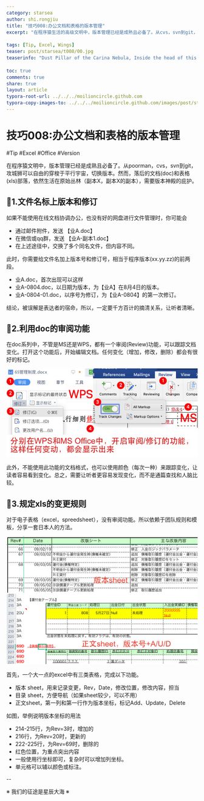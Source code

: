 ```yaml
---
category: starsea
author: shi.rongjiu
title: "技巧008:办公文档和表格的版本管理"
excerpt: "在程序猿生活的高级文明中，版本管理已经是成熟且必备了。从cvs，svn到git，攻城狮可以自由的穿梭于各个版本的平行宇宙。然而，落后的文档(doc)和表格(xls)部落，依然生活在原始丛林（副本X，副本X的副本），需要版本神殿的庇护。"

tags: [Tip, Excel, Wings]
teaser: post/starsea/t008/00.jpg
teaserinfo: "Dust Pillar of the Carina Nebula, Inside the head of this interstellar monster is a star that is slowly destroying it"

toc: true
comments: true
share: true
layout: article
typora-root-url: ../../../moilioncircle.github.com
typora-copy-images-to: ../../../moilioncircle.github.com/images/post/starsea/t008/
---
```


# 技巧008:办公文档和表格的版本管理

 #Tip #Excel #Office #Version

在程序猿文明中，版本管理已经是成熟且必备了。从poorman，cvs，svn到git，攻城狮可以自由的穿梭于平行宇宙，切换版本。然而，落后的文档(doc)和表格(xls)部落，依然生活在原始丛林（副本X，副本X的副本），需要版本神殿的庇护。

## 🦁1.文件名标上版本和修订



如果不能使用在线文档协调办公，也没有好的网盘进行文件管理时，你可能会

* 通过邮件附件，发送 【业A.doc】
* 在微信或qq群，发送 【业A-副本1.doc】
* 在上述途径中，交换了多个同名文件，但内容不同。

此时，你需要给文件名加上版本号和修订号，相当于程序版本(xx.yy.zz)的前两段。

* 业A.doc，首次出现可以这样
* 业A-0804.doc，以日期为版本，为【业A】在8月4日的版本。
* 业A-0804-01.doc，以序号为修订，为【业A-0804】的第一次修订。

结论，被误解是表达者的宿命，所以，一定要千方百计的摘清关系，让听者清晰。

## 🦁2.利用doc的审阅功能



在doc系列中，不管是MS还是WPS，都有一个审阅(Review)功能，可以跟踪文档变化。打开这个功能后，开始编辑文档。任何变化（增加，修改，删除）都会有很好的标记。

![](/images/post/starsea/t008/01.jpg)

此外，不能使用此功能的文档格式，也可以使用颜色（每次一种）来跟踪变化，让读者容易看到变化。总之，需要让听者更容易发现变化，而不是通篇查找和人脑比较。

## 🦁3.规定xls的变更规则



对于电子表格（excel，spreedsheet），没有审阅功能。所以依赖于团队规则和模板，分享一套日本人的方法。

![](/images/post/starsea/t008/02.jpg)

首先，一个大一点的excel中有三类表格，完成以下功能。

* 版本 sheet，用来记录变更，Rev，Date，修改位置，修改内容，担当
* 目录 sheet，方便导航（如果sheet较少，可以不用）
* 正文sheet，第一列和第一行作为版本坐标，标记Add、Update，Delete

如图，举例说明版本坐标的用法

* 214-215行，为Rev=3时，增加的
* 216行，为Rev=20时，更新的
* 222-225行，为Rev=69时，删除的
* 红色位置，为重点突出内容
* 一般使用行坐标即可，复杂时可以增加列坐标。
* 单元格可以辅以颜色或标注。

--

※ 我们的征途是星辰大海 ※